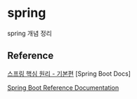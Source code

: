 # spring

spring 개념 정리

## Reference

[스프링 핵심 원리 - 기본편](https://www.inflearn.com/course/%EC%8A%A4%ED%94%84%EB%A7%81-%ED%95%B5%EC%8B%AC-%EC%9B%90%EB%A6%AC-%EA%B8%B0%EB%B3%B8%ED%8E%B8/dashboard)
[Spring Boot Docs]

[Spring Boot Reference Documentation](https://docs.spring.io/spring-boot/docs/2.5.6/reference/html/index.html)